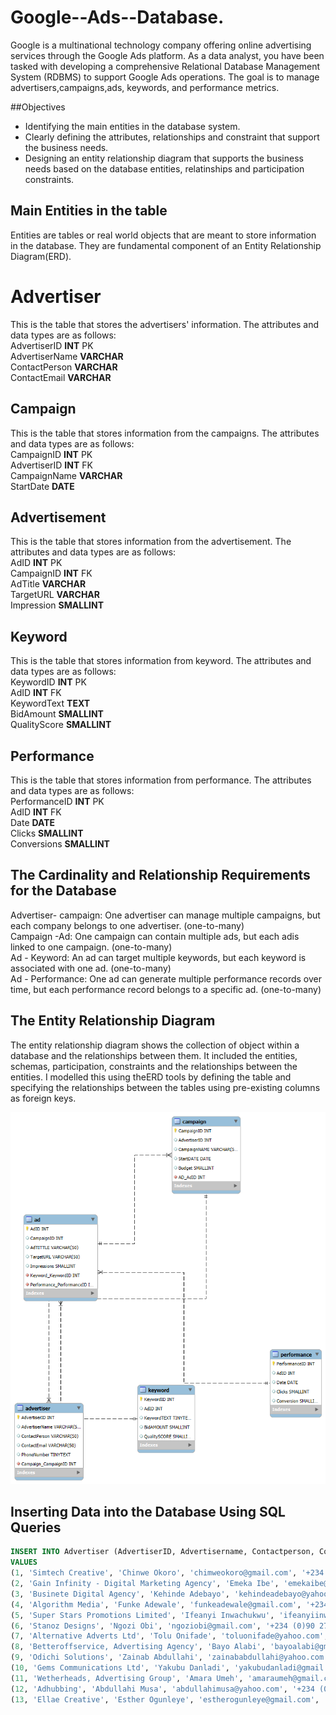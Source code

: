 # Google--Ads--Database.
Google is a multinational technology company offering online advertising services through the Google Ads platform. As a data analyst, you have been tasked with developing a comprehensive Relational Database Management System (RDBMS) to support Google Ads operations. The goal is to manage advertisers,campaigns,ads, keywords, and performance metrics.

##Objectives
* Identifying the main entities in the database system.
* Clearly defining the attributes, relationships and constraint that support the business needs.
* Designing an entity relationship diagram that supports the business needs based on the database entities, relatinships and participation constraints.


  
## Main Entities in the table
Entities are tables or real world objects that are meant to store information in the database. They are fundamental component of an Entity Relationship Diagram(ERD).

# Advertiser
This is the table that stores the advertisers' information. The attributes and data types are as follows:<br>
AdvertiserID **INT** PK<br>
AdvertiserName **VARCHAR**<br>
ContactPerson **VARCHAR**<br>
ContactEmail **VARCHAR**<br>

## Campaign
This is the table that stores information from the campaigns. The attributes and data types are as follows:<br>
CampaignID **INT** PK <br>
AdvertiserID **INT** FK <br>
CampaignName **VARCHAR**<br>
StartDate **DATE**<br>

## Advertisement
This is the table that stores information from the advertisement. The attributes and data types are as follows:<br>
AdID **INT** PK <br>
CampaignID **INT** FK <br>
AdTitle **VARCHAR**<br>
TargetURL **VARCHAR**<br>
Impression **SMALLINT**<br>

## Keyword
This is the table that stores information from keyword. The attributes and data types are as follows:<br>
KeywordID **INT** PK <br>
AdID **INT** FK <br>
KeywordText **TEXT**<br>
BidAmount **SMALLINT**<br>
QualityScore **SMALLINT**<br>

## Performance
This is the table that stores information from performance.  The attributes and data types are as follows:<br>
PerformanceID **INT** PK <br>
AdID **INT** FK <br>
Date **DATE**<br>
Clicks **SMALLINT**<br>
Conversions **SMALLINT**<br>

## The Cardinality and Relationship Requirements for the Database
Advertiser- campaign: One advertiser can manage multiple campaigns, but each company belongs to one advertiser. (one-to-many) <br>
Campaign -Ad: One campaign can contain multiple ads, but each adis linked to one campaign. (one-to-many) <br>
Ad - Keyword: An ad can target multiple keywords, but each keyword is associated with one ad. (one-to-many) <br>
Ad - Performance: One ad can generate multiple performance records over time, but each performance record belongs to a specific ad. (one-to-many) <br>

## The Entity Relationship Diagram
The entity relationship diagram shows the collection of object within a database and the relationships between them. It included the entities, schemas, participation, constraints and the relationships between the entities. I modelled this using theERD tools by defining the table and specifying the relationships between the tables using pre-existing columns as foreign keys.

![Entity Relationship diagram](erd.png)

## Inserting Data into the Database Using SQL Queries

```Sql
INSERT INTO Advertiser (AdvertiserID, Advertisername, Contactperson, Contactemail, Phonenumber)
VALUES
(1, 'Simtech Creative', 'Chinwe Okoro', 'chimweokoro@gmail.com', '+234 (0)70 4735 0000'),
(2, 'Gain Infinity - Digital Marketing Agency', 'Emeka Ibe', 'emekaibe@gmail.com', '+234 (0)70 6183 9068'),
(3, 'Businete Digital Agency', 'Kehinde Adebayo', 'kehindeadebayo@yahoo.com', '+234 (0)90 2726 9753'),
(4, 'Algorithm Media', 'Funke Adewale', 'funkeadewale@gmail.com', '+234 (0)70 4735 0001'),
(5, 'Super Stars Promotions Limited', 'Ifeanyi Inwachukwu', 'ifeanyiinwachukwu@yahoo.com', '+234 (0)70 6183 9069'),
(6, 'Stanoz Designs', 'Ngozi Obi', 'ngoziobi@gmail.com', '+234 (0)90 2726 9754'),
(7, 'Alternative Adverts Ltd', 'Tolu Onifade', 'toluonifade@yahoo.com', '+234 (0)70 4735 0002'),
(8, 'Betteroffservice, Advertising Agency', 'Bayo Alabi', 'bayoalabi@gmail.com', '+234 (0)70 6183 9070'),
(9, 'Odichi Solutions', 'Zainab Abdullahi', 'zainababdullahi@yahoo.com', '+234 (0)90 2726 9755'),
(10, 'Gems Communications Ltd', 'Yakubu Danladi', 'yakubudanladi@gmail.com', '+234 (0)70 4735 0003'),
(11, 'Wetherheads, Advertising Group', 'Amara Umeh', 'amaraumeh@gmail.com', '+234 (0)70 6183 9071'),
(12, 'Adhubbing', 'Abdullahi Musa', 'abdullahimusa@yahoo.com', '+234 (0)90 2726 9756'),
(13, 'Ellae Creative', 'Esther Ogunleye', 'estherogunleye@gmail.com', '+234 (0)70 4735 0004')```
